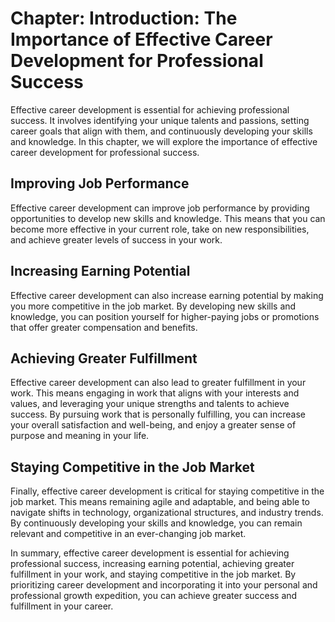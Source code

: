 Chapter: Introduction: The Importance of Effective Career Development for Professional Success
==============================================================================================

Effective career development is essential for achieving professional success. It involves identifying your unique talents and passions, setting career goals that align with them, and continuously developing your skills and knowledge. In this chapter, we will explore the importance of effective career development for professional success.

Improving Job Performance
-------------------------

Effective career development can improve job performance by providing opportunities to develop new skills and knowledge. This means that you can become more effective in your current role, take on new responsibilities, and achieve greater levels of success in your work.

Increasing Earning Potential
----------------------------

Effective career development can also increase earning potential by making you more competitive in the job market. By developing new skills and knowledge, you can position yourself for higher-paying jobs or promotions that offer greater compensation and benefits.

Achieving Greater Fulfillment
-----------------------------

Effective career development can also lead to greater fulfillment in your work. This means engaging in work that aligns with your interests and values, and leveraging your unique strengths and talents to achieve success. By pursuing work that is personally fulfilling, you can increase your overall satisfaction and well-being, and enjoy a greater sense of purpose and meaning in your life.

Staying Competitive in the Job Market
-------------------------------------

Finally, effective career development is critical for staying competitive in the job market. This means remaining agile and adaptable, and being able to navigate shifts in technology, organizational structures, and industry trends. By continuously developing your skills and knowledge, you can remain relevant and competitive in an ever-changing job market.

In summary, effective career development is essential for achieving professional success, increasing earning potential, achieving greater fulfillment in your work, and staying competitive in the job market. By prioritizing career development and incorporating it into your personal and professional growth expedition, you can achieve greater success and fulfillment in your career.
